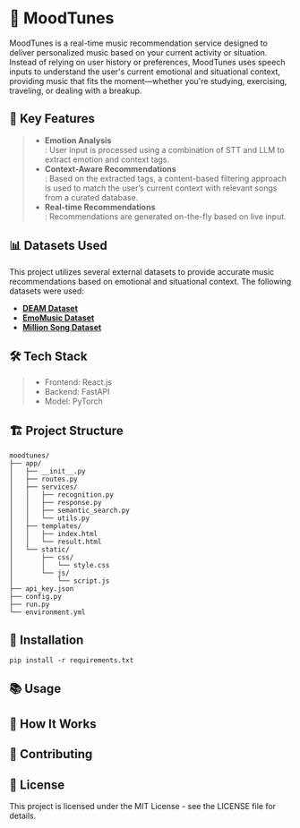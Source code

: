 # 🎵 MoodTunes
MoodTunes is a real-time music recommendation service designed to deliver personalized music based on your current activity or situation. Instead of relying on user history or preferences, MoodTunes uses speech inputs to understand the user's current emotional and situational context, providing music that fits the moment—whether you're studying, exercising, traveling, or dealing with a breakup.  

## 🚀 Key Features
> - **Emotion Analysis**   
>   : User input is processed using a combination of STT and LLM to extract emotion and context tags.
> - **Context-Aware Recommendations**   
>   : Based on the extracted tags, a content-based filtering approach is used to match the user’s current context with relevant songs from a curated database.
> - **Real-time Recommendations**    
>   : Recommendations are generated on-the-fly based on live input.

## 📊 Datasets Used

This project utilizes several external datasets to provide accurate music recommendations based on emotional and situational context. The following datasets were used:

- **[DEAM Dataset](https://github.com/drfeinberg/DEAM-Emotion-Music-Dataset)**
- **[EmoMusic Dataset](https://github.com/MTG/emoMusic)**
- **[Million Song Dataset](http://millionsongdataset.com/)**

## 🛠️ Tech Stack
> - Frontend: React.js
> - Backend: FastAPI
> - Model: PyTorch


## 🏗️ Project Structure
```
moodtunes/
├── app/
│   ├── __init__.py        
│   ├── routes.py          
│   ├── services/
│   │   ├── recognition.py 
│   │   ├── response.py
│   │   ├── semantic_search.py
│   │   └── utils.py       
│   ├── templates/         
│   │   ├── index.html     
│   │   └── result.html    
│   └── static/
│       ├── css/          
│       │   └── style.css
│       └── js/          
│           └── script.js
├── api_key.json    
├── config.py             
├── run.py                 
└── environment.yml  
```

## 🚧 Installation
```
pip install -r requirements.txt
```
## 📚 Usage

## 🧠 How It Works

## 👥 Contributing

## 📜 License
This project is licensed under the MIT License - see the LICENSE file for details.
